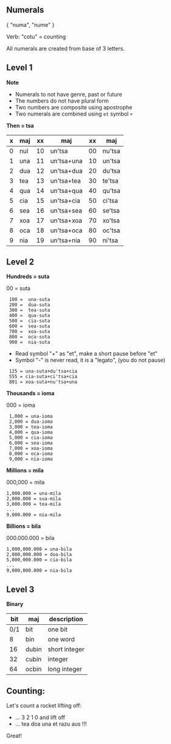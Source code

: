 ## Numerals 

{ "numa", "nume" }

Verb: "cotu" = counting

All numerals are created from base of 3 letters.

## Level 1

**Note** 

* Numerals to not have genre, past or future
* The numbers do not have plural form
* Two numbers are composite using apostrophe 
* Two numerals are combined using `et` symbol `+`

**Then = tsa**

x | maj  | xx | maj          | xx | maj      |
--|------|----|--------------|----|----------|
0 | nul  | 10 | un'tsa       | 00 | nu'tsa   |
1 | una  | 11 | un'tsa+una   | 10 | un'tsa   |
2 | dua  | 12 | un'tsa+dua   | 20 | du'tsa   |
3 | tea  | 13 | un'tsa+tea   | 30 | te'tsa   |
4 | qua  | 14 | un'tsa+qua   | 40 | qu'tsa   |
5 | cia  | 15 | un'tsa+cia   | 50 | ci'tsa   |
6 | sea  | 16 | un'tsa+sea   | 60 | se'tsa   |
7 | xoa  | 17 | un'tsa+xoa   | 70 | xo'tsa   |
8 | oca  | 18 | un'tsa+oca   | 80 | oc'tsa   |
9 | nia  | 19 | un'tsa+nia   | 90 | ni'tsa   | 

## Level 2

**Hundreds = suta**

00 =  suta

```
 100 =  una-suta
 200 =  dua-suta
 300 =  tea-suta
 400 =  qua-suta
 500 =  cia-suta
 600 =  sea-suta
 700 =  xoa-suta
 800 =  oca-suta
 900 =  nia-suta
```

* Read symbol "+" as "et", make a short pause before "et"
* Symbol "-" is never read, it is a "legato", (you do not pause)

```
 125 = una-suta+du'tsa+cia
 555 = cia-suta+ci'tsa+cia
 801 = xoa-suta+nu'tsa+una
```

**Thousands = ioma**

000 = ioma

``` 
 1,000 = una-ioma
 2,000 = dua-ioma
 3,000 = tea-ioma
 4,000 = qua-ioma
 5,000 = cia-ioma
 6,000 = sea-ioma
 7,000 = xoa-ioma
 8,000 = oca-ioma
 9,000 = nia-ioma
```

**Millions  = mila**

000,000 = mila

```
1,000.000 = una-mila
2,000.000 = sua-mila
3,000.000 = tea-mila
...
9,000.000 = nia-mila
```

**Billions = bila**

000.000.000   = bila

```
1,000,000.000 = una-bila
2,000,000.000 = doa-bila
5,000,000.000 = cia-bila
...
9,000,000.000 = nia-bila
```

## Level 3

**Binary**

bit | maj      | description
----|----------|----------------------
0/1 | bit      | one bit
8   | bin      | one word
16  | dubin    | short integer
32  | cubin    | integer
64  | ocbin    | long integer

## Counting:

Let's count a rocket lifting off:

* ... 3 2 1 0 and lift off
* ... tea doa una et razu aus !!! 

Great!
